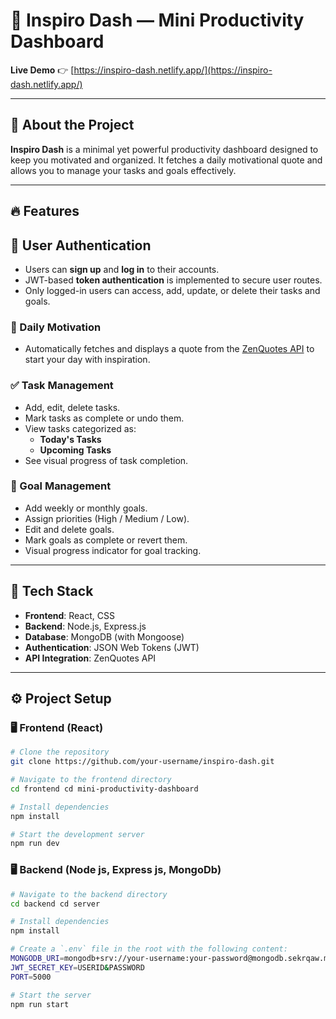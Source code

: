 # 🌟 Inspiro Dash — Mini Productivity Dashboard

**Live Demo** 👉 [https://inspiro-dash.netlify.app/](https://inspiro-dash.netlify.app/)

---

## 📌 About the Project

**Inspiro Dash** is a minimal yet powerful productivity dashboard designed to keep you motivated and organized. It fetches a daily motivational quote and allows you to manage your tasks and goals effectively.

---

## 🔥 Features

## 🔐 User Authentication

- Users can **sign up** and **log in** to their accounts.
- JWT-based **token authentication** is implemented to secure user routes.
- Only logged-in users can access, add, update, or delete their tasks and goals.

### 🧘 Daily Motivation
- Automatically fetches and displays a quote from the [ZenQuotes API](https://zenquotes.io/) to start your day with inspiration.

### ✅ Task Management
- Add, edit, delete tasks.
- Mark tasks as complete or undo them.
- View tasks categorized as:
  - **Today's Tasks**
  - **Upcoming Tasks**
- See visual progress of task completion.

### 🎯 Goal Management
- Add weekly or monthly goals.
- Assign priorities (High / Medium / Low).
- Edit and delete goals.
- Mark goals as complete or revert them.
- Visual progress indicator for goal tracking.

---


## 🧰 Tech Stack

- **Frontend**: React, CSS 
- **Backend**: Node.js, Express.js
- **Database**: MongoDB (with Mongoose)
- **Authentication**: JSON Web Tokens (JWT)
- **API Integration**: ZenQuotes API

---

## ⚙️ Project Setup

### 🖥️ Frontend (React)

```bash
# Clone the repository
git clone https://github.com/your-username/inspiro-dash.git

# Navigate to the frontend directory
cd frontend cd mini-productivity-dashboard

# Install dependencies
npm install

# Start the development server
npm run dev

```
### 🖥️ Backend (Node js, Express js, MongoDb)

```bash
# Navigate to the backend directory
cd backend cd server

# Install dependencies
npm install

# Create a `.env` file in the root with the following content:
MONGODB_URI=mongodb+srv://your-username:your-password@mongodb.sekrqaw.mongodb.net/mini_productivity?retryWrites=true&w=majority&appName=Mon
JWT_SECRET_KEY=USERID&PASSWORD
PORT=5000

# Start the server
npm run start

```
